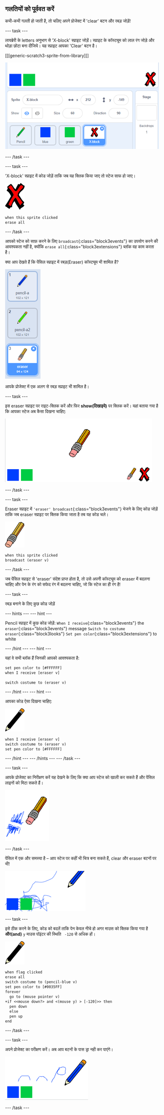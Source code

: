 ## गलतियों को पूर्ववत करें

कभी-कभी गलती हो जाती है, तो चलिए अपने प्रोजेक्ट में 'clear' बटन और रबड़ जोड़ें!

--- task ---

लायब्रेरी के letters अनुभाग से 'X-block' स्प्राइट जोड़ें। स्प्राइट के कॉस्ट्यूम को लाल रंग जोड़े और थोड़ा छोटा बना दीजिये। यह स्प्राइट आपका 'Clear' बटन है।

[[[generic-scratch3-sprite-from-library]]]

![स्क्रीनशॉट](images/paint-x.png)

--- /task ---

--- task ---

'X-block' स्प्राइट में कोड जोड़ें ताकि जब यह क्लिक किया जाए तो स्टेज साफ हो जाए।

![cross](images/cross.png)

```blocks3
when this sprite clicked
erase all
```

--- /task ---

आपको स्टेज को साफ़ करने के लिए `broadcast`{:class="block3events"} का उपयोग करने की आवश्यकता नहीं है, क्योंकि `erase all`{:class="block3extensions"} ब्लॉक वह काम करता है।

क्या आप देखते हैं कि पेंसिल स्प्राइट में रबड़(Eraser) कॉस्ट्यूम भी शामिल है?

![स्क्रीनशॉट](images/paint-eraser-costume.png)

आपके प्रोजेक्ट में एक अलग से रबड़ स्प्राइट भी शामिल है।

--- task ---

इस eraser स्प्राइट पर राइट-क्लिक करें और फिर **show(दिखाइये)** पर क्लिक करें। यहां बताया गया है कि आपका स्टेज अब कैसा दिखना चाहिए:

![स्क्रीनशॉट](images/paint-eraser-stage.png)

--- /task ---

--- task ---

Eraser स्प्राइट में `'eraser' broadcast`{:class="block3events"} भेजने के लिए कोड जोड़ें ताकि जब eraser स्प्राइट पर क्लिक किया जाता है तब यह कोड चले।

![रबड़](images/eraser.png)

```blocks3
when this sprite clicked
broadcast (eraser v)
```

--- /task ---

जब पेंसिल स्प्राइट से 'eraser' संदेश प्राप्त होता है, तो उसे अपनी कॉस्ट्यूम को eraser में बदलना चाहिए और पेन के रंग को सफेद रंग में बदलना चाहिए, जो कि स्टेज का ही रंग है!

--- task ---

रबड़ बनाने के लिए कुछ कोड जोड़ें

--- hints --- --- hint ---

Pencil स्प्राइट में कुछ कोड जोड़ें: `When I receive`{:class="block3events"} the `eraser`{:class="block3events"} message `Switch to costume eraser`{:class="block3looks"} `Set pen color`{:class="block3extensions"} to white

--- /hint --- --- hint ---

यहां वे सभी ब्लॉक हैं जिनकी आपको आवश्यकता है:

```blocks3
set pen color to [#FFFFFF]
when I receive [eraser v]

switch costume to (eraser v)
```

--- /hint --- --- hint ---

आपका कोड ऐसा दिखना चाहिए:

![पेंसिल](images/pencil.png)

```blocks3
when I receive [eraser v]
switch costume to (eraser v)
set pen color to [#FFFFFF]
```

--- /hint --- --- /hints --- --- /task ---

--- task ---

आपके प्रोजेक्ट का निरीक्षण करें यह देखने के लिए कि क्या आप स्टेज को खाली कर सकते हैं और पेंसिल लाइनों को मिटा सकते हैं।

![स्क्रीनशॉट](images/paint-erase-test.png)

--- /task ---

पेंसिल में एक और समस्या है – आप स्टेज पर कहीं भी चित्र बना सकते हैं, clear और eraser बटनों पर भी!

![स्क्रीनशॉट](images/paint-draw-problem.png)

--- task ---

इसे ठीक करने के लिए, कोड को बदलें ताकि पेन केवल नीचे हो अगर माउस को क्लिक किया गया है **और(and)** `y` माउस पॉइंटर की स्थिति ` -120` से अधिक हों।

![पेंसिल](images/pencil.png)

```blocks3
when flag clicked
erase all
switch costume to (pencil-blue v)
set pen color to [#0035FF]
forever
  go to (mouse pointer v)
+if <<mouse down?> and <(mouse y) > [-120]>> then 
  pen down
  else
  pen up
end
```

--- /task ---

--- task ---

अपने प्रोजेक्ट का परीक्षण करें। अब आप बटनों के पास ड्रा नही कर पाएंगे।

![स्क्रीनशॉट](images/paint-fixed.png)

--- /task ---
